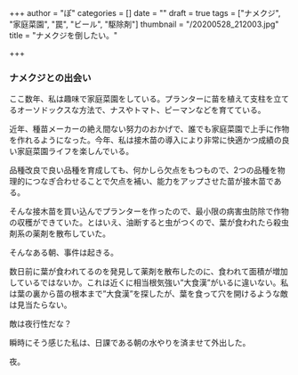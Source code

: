 +++
author = "ぽ"
categories = []
date = ""
draft = true
tags = ["ナメクジ", "家庭菜園", "罠", "ビール", "駆除剤"]
thumbnail = "/20200528_212003.jpg"
title = "ナメクジを倒したい。"

+++
### ナメクジとの出会い

ここ数年、私は趣味で家庭菜園をしている。プランターに苗を植えて支柱を立てるオーソドックスな方法で、ナスやトマト、ピーマンなどを育てている。

近年、種苗メーカーの絶え間ない努力のおかげで、誰でも家庭菜園で上手に作物を作れるようになった。今年、私は接木苗の導入により非常に快適かつ成績の良い家庭菜園ライフを楽しんでいる。

品種改良で良い品種を育成しても、何かしら欠点をもつもので、2つの品種を物理的につなぎ合わせることで欠点を補い、能力をアップさせた苗が接木苗である。

そんな接木苗を買い込んでプランターを作ったので、最小限の病害虫防除で作物の収穫ができていた。とはいえ、油断すると虫がつくので、葉が食われたら殺虫剤系の薬剤を散布していた。

そんなある朝、事件は起きる。

数日前に葉が食われてるのを発見して薬剤を散布したのに、食われて面積が増加しているではないか。これは近くに相当根気強い”大食漢”がいるに違いない。私は葉の裏から苗の根本まで”大食漢”を探したが、葉を食って穴を開けるような敵は見当たらない。

敵は夜行性だな？

瞬時にそう感じた私は、日課である朝の水やりを済ませて外出した。

夜。